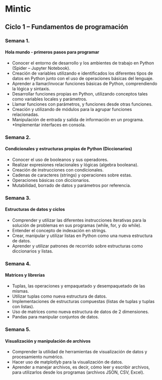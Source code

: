 # Mintic

## Ciclo 1 – Fundamentos de programación

### Semana 1.
#### Hola mundo - primeros pasos para programar

* Conocer el entorno de desarrollo y los ambientes de trabajo en Python (Spider – Jupyter Notebook).
* Creación de variables utilizando e identificados los diferentes tipos de datos en Python junto con el uso de operaciones básicas del lenguaje.
* Aprender a llamar/invocar funciones básicas de Python, comprendiendo la lógica y sintaxis.
* Desarrollar funciones propias en Python, utilizando conceptos tales como variables locales y parámetros.
* Llamar funciones con parámetros, y funciones desde otras funciones.
* Creación y utilizando de módulos para la agrupar funciones relacionadas.
* Manipulación de entrada y salida de información en un programa.
*Implementar interfaces en consola.
### Semana 2.
#### Condicionales y estructuras propias de Python (Diccionarios)

* Conocer el uso de booleanos y sus operadores.
* Realizar expresiones relacionales y lógicas (algebra booleana).
* Creación de instrucciones con condicionales.
* Cadenas de caracteres (strings) y operaciones sobre estas.
* Operaciones básicas con diccionarios.
* Mutabilidad, borrado de datos y parámetros por referencia.
### Semana 3.
#### Estructuras de datos y ciclos

* Comprender y utilizar las diferentes instrucciones iterativas para la solución de problemas en sus programas (while, for, y do while).
* Entender el concepto de indexación en strings.
* Crear, manipular y utilizar listas en Python como una nueva estructura de datos.
* Aprender y utilizar patrones de recorrido sobre estructuras como diccionarios y listas.
### Semana 4.
#### Matrices y librerías

* Tuplas, las operaciones y empaquetado y desempaquetado de las mismas.
* Utilizar tuplas como nueva estructura de datos.
* Implementaciones de estructuras compuestas (listas de tuplas y tuplas con listas).
* Uso de matrices como nueva estructura de datos de 2 dimensiones.
* Pandas para manipular conjuntos de datos.

### Semana 5.
#### Visualización y manipulación de archivos

* Comprender la utilidad de herramientas de visualización de datos y procesamiento numérico.
* Hacer uso de matplotlyb para la visualización de datos.
* Aprender a manejar archivos, es decir, cómo leer y escribir archivos, para utilizarlos desde los programas (archivos JSON, CSV, Excel).
